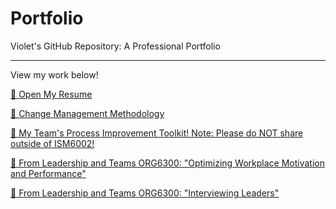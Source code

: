 
# Portfolio
Violet's GitHub Repository: A Professional Portfolio
____________________________________________________
View my work below! 

[📄 Open My Resume](https://github.com/VioletGabales/Portfolio/blob/main/Violet's%20Resume.pdf)

[📄 Change Management Methodology](https://github.com/VioletGabales/Portfolio/blob/main/DMAIC%20%26%20ADKAR%20Basics%20Handout%20V2.%209.9.24%20(1).pdf)

[📄 My Team's Process Improvement Toolkit! Note: Please do NOT share outside of ISM6002! ](https://github.com/VioletGabales/Portfolio/blob/main/Process%20Improvement%20Toolkit.pdf)

[📄 From Leadership and Teams ORG6300: "Optimizing Workplace Motivation and Performance"](https://github.com/VioletGabales/Portfolio/blob/main/Optimizing%20Workplace%20Performance-The%20Effects%20of%20Leadership%20Style%20and%20Conflict.pdf)

[📄 From Leadership and Teams ORG6300: "Interviewing Leaders"](https://github.com/VioletGabales/Portfolio/blob/main/Interviewing%20Leaders-A%20Reflection%20on%20Growth%20and%20Development.docx)
